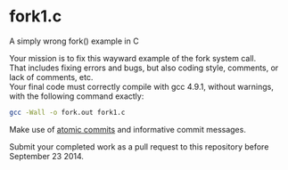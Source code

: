 fork1.c
=======

A simply wrong fork() example in C


Your mission is to fix this wayward example of the fork system call.  
That includes fixing errors and bugs, but also coding style, comments, or lack of comments, etc.  
Your final code must correctly compile with gcc 4.9.1, without warnings, with the following command exactly:

```bash
gcc -Wall -o fork.out fork1.c
```

Make use of [atomic commits](https://en.wikipedia.org/wiki/Atomic_commit#Atomic_Commit_Convention) and informative commit messages.

Submit your completed work as a pull request to this repository before September 23 2014.
